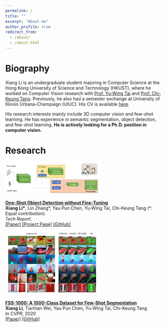 ```yaml
---
permalink: /
title: ""
excerpt: "About me"
author_profile: true
redirect_from: 
  - /about/
  - /about.html
---
```




Biography
======
Xiang Li is an undergraduate student majoring in Computer Science 
at the Hong Kong University of Science and Technology (HKUST), 
where he worked on Computer Vision research with 
[Prof. Yu-Wing Tai](https://scholar.google.com/citations?user=nFhLmFkAAAAJ) 
and [Prof. Chi-Keung Tang](https://scholar.google.com/citations?user=EWfpM74AAAAJ). 
Previously, he also had a semester exchange at University of Illinois 
Urbana-Champaign (UIUC). His CV is available [here](files/cv_xiang.pdf).  

His research interests mainly include 3D computer vision and few-shot
 learning. He has experience in semantic segmentation, object detection, and
  few-shot learning. **He is actively looking for a Ph.D. position in computer
   vision.**

Research
======

<div class="publication media">
  <img src="\images\papers\oneshot\overview.png"
     alt="Figure in Oneshot paper"
     class="publogo img-fluid float-left rounded g" width="300" a=""
     />

  <div class="media-body">
    <p><strong><a href="https://arxiv.org/abs/2005.03819" target="_blank">
    One-Shot Object Detection without Fine-Tuning</a></strong>
    <!-- <span class="badge badge-danger">New!</span> -->
    <br>
    <b>Xiang Li*</b>, Lin Zhang*, Yau Pun Chen, Yu-Wing Tai, Chi-Keung Tang (*: Equal contribution) <br>
    <em>Tech Report.</em> <br>
    <span class="links">
    <a href="https://arxiv.org/abs/2005.03819" target="_blank">[Paper]</a>
    <a href="https://ryanxli.github.io/oneshot" target="_blank">[Project Page]</a>
    <a href="https://github.com/RyanXLi/OneshotDet" target="_blank">[GitHub]</a>
    </span> </p>
  </div>
</div>


<div class="publication media">
<img src="\images\papers\fss\result.jpg"
     alt="Figure in FSS paper"
     class="publogo img-fluid float-left rounded g" width="300" a=""
     />

  <div class="media-body">
    <p><strong><a href="https://openaccess.thecvf.com/content_CVPR_2020/papers/Li_FSS
    -1000_A_1000-Class_Dataset_for_Few-Shot_Segmentation_CVPR_2020_paper.pdf" target="_blank">
    FSS-1000: A 1000-Class Dataset for Few-Shot Segmentation</a></strong>
    <br>
    <b>Xiang Li</b>, Tianhan Wei, Yau Pun Chen, Yu-Wing Tai, Chi-Keung Tang <br>
    <em>In CVPR</em>, 2020 <br>
    <span class="links">
    <a href="https://openaccess.thecvf.com/content_CVPR_2020/papers/Li_FSS
    -1000_A_1000-Class_Dataset_for_Few-Shot_Segmentation_CVPR_2020_paper.pdf
    " target="_blank">[Paper]</a>
    <a href="https://github.com/HKUSTCV/FSS-1000" target="_blank">[GitHub]</a>
    </span> </p>
  </div>
</div>
